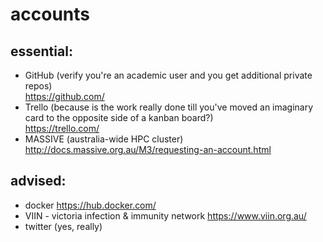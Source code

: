 # accounts
## essential:
* GitHub (verify you're an academic user and you get additional private repos)  
    https://github.com/
* Trello (because is the work really done till you've moved an imaginary card to the opposite side of a kanban board?)  
    https://trello.com/
* MASSIVE (australia-wide HPC cluster)  
    http://docs.massive.org.au/M3/requesting-an-account.html
## advised:
* docker
    https://hub.docker.com/
* VIIN - victoria infection & immunity network
    https://www.viin.org.au/
* twitter (yes, really)
    
